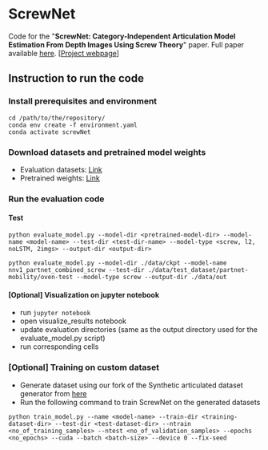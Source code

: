 # ScrewNet
Code for the "**ScrewNet: Category-Independent Articulation Model Estimation From Depth Images Using Screw Theory**" 
paper. Full paper available [here](https://arxiv.org/abs/2008.10518). [[Project webpage](https://pearl-utexas.github.io/ScrewNet/)]  

## Instruction to run the code

### Install prerequisites and environment
```commandline
cd /path/to/the/repository/
conda env create -f environment.yaml
conda activate screwNet
```

### Download datasets and pretrained model weights
* Evaluation datasets: [Link](https://drive.google.com/file/d/1ot5U2KW-gwarPX-qLiHdSJYau0KQNsVk/view?usp=sharing)
* Pretrained weights: [Link](https://drive.google.com/file/d/1rz07tlapadc2D65ro02RhgO2Aqn4wO6L/view?usp=sharing)

### Run the evaluation code
#### Test
```commandline
python evaluate_model.py --model-dir <pretrained-model-dir> --model-name <model-name> --test-dir <test-dir-name> --model-type <screw, l2, noLSTM, 2imgs> --output-dir <output-dir>
```
```commandline
python evaluate_model.py --model-dir ./data/ckpt --model-name nnv1_partnet_combined_screw --test-dir ./data/test_dataset/partnet-mobility/oven-test --model-type screw --output-dir ./data/out
```

#### [Optional] Visualization on jupyter notebook
* run ```jupyter notebook```
* open visualize_results notebook
* update evaluation directories (same as the output directory used for the evaluate_model.py script)
* run corresponding cells

### [Optional] Training on custom dataset
* Generate dataset using our fork of the Synthetic articulated dataset generator from [here](https://github.com/jainajinkya/SyntheticArticulatedData)
* Run the following command to train ScrewNet on the generated datasets
```commandline
python train_model.py --name <model-name> --train-dir <training-dataset-dir> --test-dir <test-dataset-dir> --ntrain <no_of_training_samples> --ntest <no_of_validation_samples> --epochs <no_epochs> --cuda --batch <batch-size> --device 0 --fix-seed
```